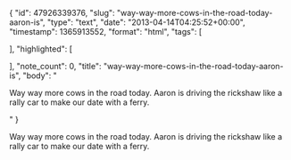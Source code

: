{
  "id": 47926339376,
  "slug": "way-way-more-cows-in-the-road-today-aaron-is",
  "type": "text",
  "date": "2013-04-14T04:25:52+00:00",
  "timestamp": 1365913552,
  "format": "html",
  "tags": [

  ],
  "highlighted": [

  ],
  "note_count": 0,
  "title": "way-way-more-cows-in-the-road-today-aaron-is",
  "body": "<p>Way way more cows in the road today. Aaron is driving the rickshaw like a rally car to make our date with a ferry.</p>"
}

<p>Way way more cows in the road today. Aaron is driving the rickshaw like a rally car to make our date with a ferry.</p>
